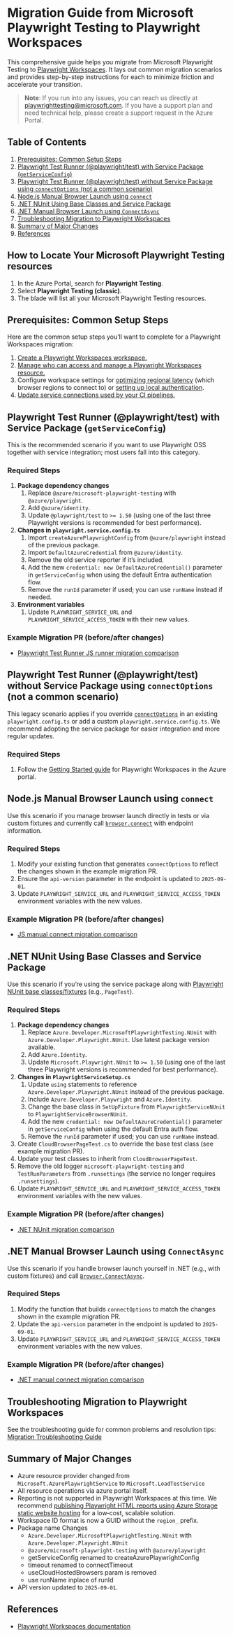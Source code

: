 # Migration Guide from Microsoft Playwright Testing to Playwright Workspaces

This comprehensive guide helps you migrate from Microsoft Playwright Testing to [Playwright Workspaces](https://aka.ms/pww/docs). It lays out common migration scenarios and provides step-by-step instructions for each to minimize friction and accelerate your transition.

> **Note**: If you run into any issues, you can reach us directly at playwrighttesting@microsoft.com. If you have a support plan and need technical help, please create a support request in the Azure Portal.

## Table of Contents
1. [Prerequisites: Common Setup Steps](#prerequisites-common-setup-steps)  
2. [Playwright Test Runner (@playwright/test) with Service Package (`getServiceConfig`)](#playwright-test-runner-playwrighttest-with-service-package-getserviceconfig)  
3. [Playwright Test Runner (@playwright/test) without Service Package using `connectOptions` (not a common scenario)](#playwright-test-runner-playwrighttest-without-service-package-using-connectoptions-not-a-common-scenario)  
4. [Node.js Manual Browser Launch using `connect`](#nodejs-manual-browser-launch-using-connect)  
5. [.NET NUnit Using Base Classes and Service Package](#net-nunit-using-base-classes-and-service-package)  
6. [.NET Manual Browser Launch using `ConnectAsync`](#net-manual-browser-launch-using-connectasync)  
7. [Troubleshooting Migration to Playwright Workspaces](#troubleshooting-migration-to-playwright-workspaces)  
8. [Summary of Major Changes](#summary-of-major-changes)  
9. [References](#references)

## How to Locate Your Microsoft Playwright Testing resources
1. In the Azure Portal, search for **Playwright Testing**.
2. Select **Playwright Testing (classic)**.
3. The blade will list all your Microsoft Playwright Testing resources.

## Prerequisites: Common Setup Steps
Here are the common setup steps you’ll want to complete for a Playwright Workspaces migration:
1. [Create a Playwright Workspaces workspace.](https://aka.ms/pww/docs/create)  
2. [Manage who can access and manage a Playwright Workspaces resource.](https://aka.ms/pww/docs/manage-access)  
3. Configure workspace settings for [optimizing regional latency](https://aka.ms/pww/docs/optimize-regional-latency) (which browser regions to connect to) or [setting up local authentication](https://aka.ms/pww/docs/authentication).  
4. [Update service connections used by your CI pipelines.](https://aka.ms/pww/docs/ci)

## Playwright Test Runner (@playwright/test) with Service Package (`getServiceConfig`)
This is the recommended scenario if you want to use Playwright OSS together with service integration; most users fall into this category.

### Required Steps
1. **Package dependency changes**  
   1. Replace `@azure/microsoft-playwright-testing` with `@azure/playwright`.  
   2. Add `@azure/identity`.  
   3. Update `@playwright/test` to `>= 1.50` (using one of the last three Playwright versions is recommended for best performance).  
2. **Changes in `playwright.service.config.ts`**  
   1. Import `createAzurePlaywrightConfig` from `@azure/playwright` instead of the previous package.  
   2. Import `DefaultAzureCredential` from `@azure/identity`.  
   3. Remove the old service reporter if it’s included.  
   4. Add the new `credential: new DefaultAzureCredential()` parameter in `getServiceConfig` when using the default Entra authentication flow.  
   5. Remove the `runId` parameter if used; you can use `runName` instead if needed.  
3. **Environment variables**  
   1. Update `PLAYWRIGHT_SERVICE_URL` and `PLAYWRIGHT_SERVICE_ACCESS_TOKEN` with their new values.  

### Example Migration PR (before/after changes)
- [Playwright Test Runner JS runner migration comparison](https://github.com/microsoft/playwright-testing-service/compare/users/puagarwa/migrate-playwright-workspace-jsrunner?expand=1)

## Playwright Test Runner (@playwright/test) without Service Package using `connectOptions` (not a common scenario)
This legacy scenario applies if you override [`connectOptions`](https://playwright.dev/docs/api/class-testoptions#test-options-connect-options) in an existing `playwright.config.ts` or add a custom `playwright.service.config.ts`. We recommend adopting the service package for easier integration and more regular updates.

### Required Steps
1. Follow the [Getting Started guide](https://aka.ms/pww/docs/quickstart) for Playwright Workspaces in the Azure portal.

## Node.js Manual Browser Launch using `connect`
Use this scenario if you manage browser launch directly in tests or via custom fixtures and currently call [`browser.connect`](https://playwright.dev/docs/api/class-browsertype#browser-type-connect) with endpoint information.

### Required Steps
1. Modify your existing function that generates `connectOptions` to reflect the changes shown in the example migration PR.  
2. Ensure the `api-version` parameter in the endpoint is updated to `2025-09-01`.  
3. Update `PLAYWRIGHT_SERVICE_URL` and `PLAYWRIGHT_SERVICE_ACCESS_TOKEN` environment variables with the new values.  

### Example Migration PR (before/after changes)
- [JS manual connect migration comparison](https://github.com/microsoft/playwright-testing-service/compare/users/puagarwa/migrate-playwright-workspace-jsrunner?expand=1)

## .NET NUnit Using Base Classes and Service Package
Use this scenario if you’re using the service package along with [Playwright NUnit base classes/fixtures](https://playwright.dev/dotnet/docs/test-runners#base-classes-for-playwright) (e.g., `PageTest`).

### Required Steps
1. **Package dependency changes**  
   1. Replace `Azure.Developer.MicrosoftPlaywrightTesting.NUnit` with `Azure.Developer.Playwright.NUnit`. Use latest package version available.
   2. Add `Azure.Identity`.  
   3. Update `Microsoft.Playwright.NUnit` to `>= 1.50` (using one of the last three Playwright versions is recommended for best performance).  
2. **Changes in `PlaywrightServiceSetup.cs`**  
   1. Update `using` statements to reference `Azure.Developer.Playwright.NUnit` instead of the previous package.  
   2. Include `Azure.Developer.Playwright` and `Azure.Identity`.  
   3. Change the base class in `SetUpFixture` from `PlaywrightServiceNUnit` to `PlaywrightServiceBrowserNUnit`.  
   4. Add the new `credential: new DefaultAzureCredential()` parameter in `getServiceConfig` when using the default Entra auth flow.  
   5. Remove the `runId` parameter if used; you can use `runName` instead.  
3. Create `CloudBrowserPageTest.cs` to override the base test class (see example migration PR).  
4. Update your test classes to inherit from `CloudBrowserPageTest`.  
5. Remove the old logger `microsoft-playwright-testing` and `TestRunParameters` from `.runsettings` (the service no longer requires `.runsettings`).  
6. Update `PLAYWRIGHT_SERVICE_URL` and `PLAYWRIGHT_SERVICE_ACCESS_TOKEN` environment variables with the new values.  

### Example Migration PR (before/after changes)
- [.NET NUnit migration comparison](https://github.com/microsoft/playwright-testing-service/compare/users/puagarwa/migrate-dotnet-nunit?expand=1)

## .NET Manual Browser Launch using `ConnectAsync`
Use this scenario if you handle browser launch yourself in .NET (e.g., with custom fixtures) and call [`Browser.ConnectAsync`](https://playwright.dev/dotnet/docs/api/class-browsertype#browser-type-connect).

### Required Steps
1. Modify the function that builds `connectOptions` to match the changes shown in the example migration PR.  
2. Update the `api-version` parameter in the endpoint is updated to `2025-09-01`.  
3. Update `PLAYWRIGHT_SERVICE_URL` and `PLAYWRIGHT_SERVICE_ACCESS_TOKEN` environment variables with the new values.  

### Example Migration PR (before/after changes)
- [.NET manual connect migration comparison](https://github.com/microsoft/playwright-testing-service/compare/users/puagarwa/migrate-dotnet-lib-manual?expand=1)

## Troubleshooting Migration to Playwright Workspaces
See the troubleshooting guide for common problems and resolution tips: [Migration Troubleshooting Guide](https://aka.ms/pww/migration-troubleshooting)

## Summary of Major Changes
- Azure resource provider changed from `Microsoft.AzurePlaywrightService` to `Microsoft.LoadTestService`
- All resource operations via azure portal itself.
- Reporting is not supported in Playwright Workspaces at this time. We recommend [publishing Playwright HTML reports using Azure Storage static website hosting](https://playwright.dev/docs/next/ci-intro#publishing-report-on-the-web) for a low‑cost, scalable solution.  
- Workspace ID format is now a GUID without the `region_` prefix.
- Package name Changes
   - `Azure.Developer.MicrosoftPlaywrightTesting.NUnit` with `Azure.Developer.Playwright.NUnit`
   - `@azure/microsoft-playwright-testing` with `@azure/playwright`
   - getServiceConfig renamed to createAzurePlaywrightConfig
   - timeout renamed to connectTimeout
   - useCloudHostedBrowsers param is removed
   - use runName inplace of runId
- API version updated to `2025-09-01`.

## References
- [Playwright Workspaces documentation](https://aka.ms/pww/docs)
